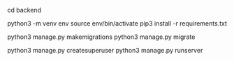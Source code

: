 cd backend

python3 -m venv env
source env/bin/activate
pip3 install -r requirements.txt

python3 manage.py makemigrations
python3 manage.py migrate

python3 manage.py createsuperuser
python3 manage.py runserver

